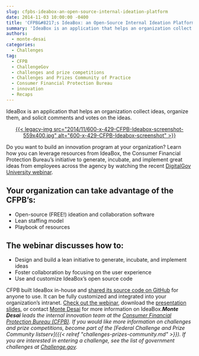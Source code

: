```yaml
---
slug: cfpbs-ideabox-an-open-source-internal-ideation-platform
date: 2014-11-03 10:00:00 -0400
title: 'CFPB&#8217;s IdeaBox: an Open-Source Internal Ideation Platform'
summary: 'IdeaBox is an application that helps an organization collect ideas, organize them, and solicit comments and votes on the ideas.   Do you want to build an innovation program at your organization? Learn how you can leverage resources from IdeaBox, the Consumer Financial Protection Bureau&rsquo;s initiative to generate, incubate, and'
authors:
  - monte-desai
categories:
  - Challenges
tag:
  - CFPB
  - ChallengeGov
  - challenges and prize competitions
  - Challenges and Prizes Community of Practice
  - Consumer Financial Protection Bureau
  - innovation
  - Recaps
---
```


IdeaBox is an application that helps an organization collect ideas, organize them, and solicit comments and votes on the ideas.

<p style="text-align: center">
  <a href="https://s3.amazonaws.com/digitalgov/legacy-img/2014/11/600-x-429-CFPB-Ideabox-screenshot.jpg">{{< legacy-img src="2014/11/600-x-429-CFPB-Ideabox-screenshot-559x400.jpg" alt="600-x-429-CFPB-Ideabox-screenshot" >}}</a>
</p>

 

Do you want to build an innovation program at your organization? Learn how you can leverage resources from IdeaBox, the Consumer Financial Protection Bureau’s initiative to generate, incubate, and implement great ideas from employees across the agency by watching the recent <a href="http://www.youtube.com/watch?v=KRQ24645LOE&list=UU5V8jrK77-8gsa9RL_taG9A" target="_blank">DigitalGov University webinar</a>.

## Your organization can take advantage of the CFPB’s:

  * Open-source (FREE!) ideation and collaboration software
  * Lean staffing model
  * Playbook of resources

## The webinar discusses how to:

  * Design and build a lean initiative to generate, incubate, and implement ideas
  * Foster collaboration by focusing on the user experience
  * Use and customize IdeaBox’s open source code

CFPB built IdeaBox in-house and <a href="http://cfpb.github.io/" target="_blank">shared its source code on GitHub</a> for anyone to use. It can be fully customized and integrated into your organization’s intranet. <a href="https://www.youtube.com/watch?v=KRQ24645LOE&list=UU5V8jrK77-8gsa9RL_taG9A" target="_blank">Check out the webinar</a>, download the <a href="http://www.slideshare.net/DigitalGov/idea-box-digitalgov-webinar-vff2" target="_blank">presentation slides</a>, or contact <a href="mailto:%20monte.desai@cfpb.gov" target="_blank">Monte Desai</a> for more information on IdeaBox._**Monte Desai** leads the internal innovation team at the <a href="http://www.consumerfinance.gov/" target="_blank">Consumer Financial Protection Bureau (CFPB)</a>._
_If you would like more information on challenges and prize competitions, become part of the [Federal Challenge and Prize Community listserv]({{< relref "challenges-prizes-community.md" >}}). If you are interested in entering a challenge, see the list of government challenges at [Challenge.gov](https://www.challenge.gov/list/)._